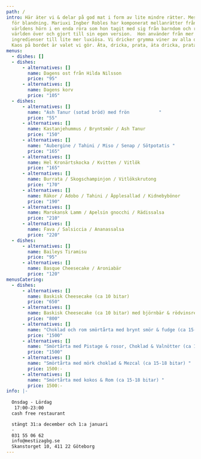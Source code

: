 ```yaml
---
path: /
intro: Här äter vi & delar på god mat i form av lite mindre rätter. Mestiza står
  för blandning. Mariuxi Ingber Robles har komponerat mellanrätter från alla
  världens hörn i en enda röra som hon tagit med sig från barndom och resor
  världen över och gjort till sin egen version.  Hon använder från mer enkla
  ingredienser till lite mer luxiösa. Vi dricker grymma viner av alla dess slag!
  Kaos på bordet är valet vi gör. Äta, dricka, prata, äta dricka, prata...
menus:
  - dishes: []
  - dishes:
      - alternatives: []
        name: Dagens ost från Hilda Nilsson
        price: "95"
      - alternatives: []
        name: Dagens korv
        price: "105"
  - dishes:
      - alternatives: []
        name: "Ash Tanur (sotad bröd) med frön           "
        price: "55"
      - alternatives: []
        name: Kastanjehummus / Bryntsmör / Ash Tanur
        price: "150"
      - alternatives: []
        name: "Aubergine / Tahini / Miso / Senap / Sötpotatis "
        price: "165"
      - alternatives: []
        name: Hel Kronärtskocka / Kvitten / Vitlök
        price: "165"
      - alternatives: []
        name: Burrata / Skogschampinjon / Vitlökskrutong
        price: "170"
      - alternatives: []
        name: Räkor / Adobo / Tahini / Äpplesallad / Kidnebybönor
        price: "190"
      - alternatives: []
        name: Marokansk Lamm / Apelsin gnocchi / Rädissalsa
        price: "210"
      - alternatives: []
        name: Fava / Salsiccia / Ananassalsa
        price: "220"
  - dishes:
      - alternatives: []
        name: Baileys Tiramisu
        price: "95"
      - alternatives: []
        name: Basque Cheesecake / Aroniabär
        price: "120"
menusCatering:
  - dishes:
      - alternatives: []
        name: Baskisk Cheesecake (ca 10 bitar)
        price: "650"
      - alternatives: []
        name: Baskisk Cheesecake (ca 10 bitar) med björnbär & rödvinsreduktion
        price: "800"
      - alternatives: []
        name: "Choklad och rom smörtårta med brynt smör & fudge (ca 15-18 bitar) "
        price: "1500"
      - alternatives: []
        name: "Smörtårta med Pistage & rosor, Choklad & Valnötter (ca 15-18 bitar) "
        price: "1500"
      - alternatives: []
        name: "Smörtårta med mörk choklad & Mezcal (ca 15-18 bitar) "
        price: 1500:-
      - alternatives: []
        name: "Smörtårta med kokos & Rom (ca 15-18 bitar) "
        price: 1500:-
info: |-
  
  Onsdag - Lördag
   17:00-23:00
  cash free restaurant

  stängt 31:a december och 1:a januari
  -
  031 55 06 62
  info@mestizagbg.se
  Skanstorget 10, 411 22 Göteborg
---
```


